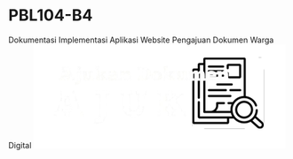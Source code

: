 # PBL104-B4
Dokumentasi Implementasi Aplikasi Website Pengajuan Dokumen Warga Digital
![logo](https://github.com/BintangDwiImamDermawan/pbl/blob/main/assets%2Flogo.svg)